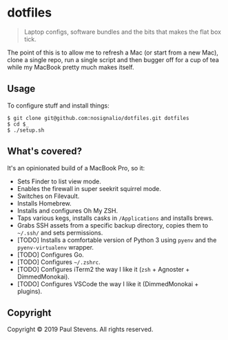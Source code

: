 # dotfiles
> Laptop configs, software bundles and the bits that makes the flat box tick.

The point of this is to allow me to refresh a Mac (or start from a new Mac),
clone a single repo, run a single script and then bugger off for a cup of tea
while my MacBook pretty much makes itself.

## Usage

To configure stuff and install things:

```
$ git clone git@github.com:nosignalio/dotfiles.git dotfiles
$ cd $_
$ ./setup.sh
```

## What's covered?

It's an opinionated build of a MacBook Pro, so it:

* Sets Finder to list view mode.
* Enables the firewall in super seekrit squirrel mode.
* Switches on Filevault.
* Installs Homebrew.
* Installs and configures Oh My ZSH.
* Taps various kegs, installs casks in `/Applications` and installs brews.
* Grabs SSH assets from a specific backup directory, copies them to `~/.ssh/` and sets permissions.
* [TODO] Installs a comfortable version of Python 3 using `pyenv` and the `pyenv-virtualenv` wrapper.
* [TODO] Configures Go.
* [TODO] Configures `~/.zshrc`.
* [TODO] Configures iTerm2 the way I like it (`zsh` + Agnoster + DimmedMonokai).
* [TODO] Configures VSCode the way I like it (DimmedMonokai + plugins).

## Copyright

Copyright &copy; 2019 Paul Stevens. All rights reserved.
